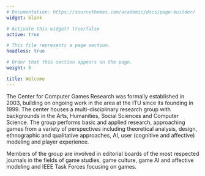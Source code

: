 ```yaml
---
# Documentation: https://sourcethemes.com/academic/docs/page-builder/
widget: blank

# Activate this widget? true/false
active: true

# This file represents a page section.
headless: true

# Order that this section appears on the page.
weight: 5

title: Welcome
---
```


The Center for Computer Games Research was formally established in 2003, building on ongoing work in the area at the ITU since its founding in 1999. The center houses a multi-disciplinary research group with backgrounds in the Arts, Humanities, Social Sciences and Computer Science. The group performs basic and applied research, approaching games from a variety of perspectives including theoretical analysis, design, ethnographic and qualitative approaches, AI, user (cognitive and affective) modeling and player experience.

Members of the group are involved in editorial boards of the most respected journals in the fields of game studies, game culture, game AI and affective modeling and IEEE Task Forces focusing on games.